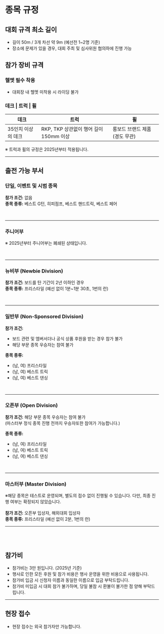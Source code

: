 # 종목 규정

## 대회 규격 최소 길이
* 길이 50m / 3개 차선 약 9m (예선전 1~2명 기준)
* 장소에 문제가 있을 경우, 대회 주최 및 심사위원 협의하에 진행 가능

## 참가 장비 규격
### 헬멧 필수 착용
* 대회장 내 헬멧 미착용 시 라이딩 불가

### 데크 | 트럭 | 휠
| 데크 | 트럭 | 휠 |
|---|---|---|
| 35인치 이상의 데크 | RKP, TKP 상관없이 행어 길이 150mm 이상 | 롱보드 브랜드 제품 (경도 무관) |

※ 트럭과 휠의 규정은 2025년부터 적용됩니다.

---

## 출전 가능 부서

### 단일, 이벤트 및 시범 종목
**참가 조건:** 없음  
**종목 종류:** 베스트 G턴, 히피점프, 베스트 핸드트릭, 베스트 페어  

<br/>

---

### 주니어부  
※ 2025년부터 주니어부는 폐쇄된 상태입니다.  

<br/>

---

### 뉴비부 (Newbie Division)  
**참가 조건:** 보드를 탄 기간이 2년 이하인 경우  
**종목 종류:** 프리스타일 (예선 없이 1분~1분 30초, 1번의 런)  

<br/>

---
### 일반부 (Non-Sponsored Division)  
**참가 조건:**  
* 보드 관련 및 엠버서더나 공식 상품 후원을 받는 경우 참가 불가
* 해당 부문 종목 우승자는 참여 불가  

**종목 종류:**  
* (남, 여) 프리스타일  
* (남, 여) 베스트 트릭  
* (남, 여) 베스트 댄싱  

<br/>

---
### 오픈부 (Open Division)  
**참가 조건:** 해당 부문 종목 우승자는 참여 불가  
(마스터부 정식 종목 진행 전까지 우승자또한 참여가 가능합니다.)

**종목 종류:**  
* (남, 여) 프리스타일  
* (남, 여) 베스트 트릭  
* (남, 여) 베스트 댄싱  

<br/>

---

### 마스터부 (Master Division)

※해당 종목은 테스트로 운영되며, 별도의 접수 없이 진행될 수 있습니다. 다만, 최종 진행 여부는 확정되지 않았습니다.<br/><br/>
**참가 조건:** 오픈부 입상자, 해외대회 입상자 <br>
**종목 종류:** 프리스타일 (예선 없이 2분, 1번의 런)  

---
<br/>
<br/>

## 참가비  
* 참가비는 3만 원입니다. (2025년 기준)  
* 행사로 인한 모든 후원 및 참가 비용은 행사 운영을 위한 비용으로 사용됩니다.  
* 참가비 입금 시 신청자 이름과 동일한 이름으로 입금 부탁드립니다.  
* 참가비 미입금 시 대회 참가 불가하며, 당일 불참 시 환불이 불가한 점 양해 부탁드립니다.  

---

## 현장 접수  
* 현장 접수는 외국 참가자만 가능합니다.